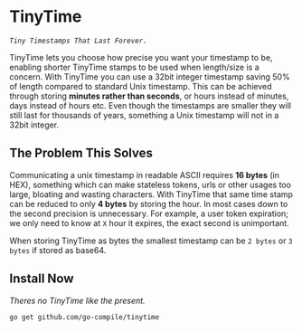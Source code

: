 # TinyTime

_`Tiny Timestamps That Last Forever.`_

TinyTime lets you choose how precise you want your timestamp to be, enabling shorter TinyTime stamps to be used when length/size is a concern. With TinyTime you can use a 32bit integer timestamp saving 50% of length compared to standard Unix timestamp. This can be achieved through storing **minutes rather than seconds**, or hours instead of minutes, days instead of hours etc. Even though the timestamps are smaller they will still last for thousands of years, something a Unix timestamp will not in a 32bit integer. 

## The Problem This Solves

Communicating a unix timestamp in readable ASCII requires **16 bytes** (in HEX), something which can make stateless tokens, urls or other usages too large, bloating and wasting characters. With TinyTime that same time stamp can be reduced to only **4 bytes** by storing the hour. In most cases down to the second precision is unnecessary. For example, a user token expiration; we only need to know at `X` hour it expires, the exact second is unimportant.

When storing TinyTime as bytes the smallest timestamp can be `2 bytes` or `3 bytes` if stored as base64.

## Install Now
*Theres no TinyTime like the present.*

```sh
go get github.com/go-compile/tinytime
```